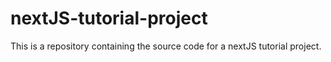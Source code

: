 # nextJS-tutorial-project
This is a repository containing the source code for a nextJS tutorial project.
